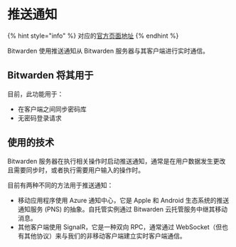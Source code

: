 # 推送通知

{% hint style="info" %}
对应的[官方页面地址](https://contributing.bitwarden.com/architecture/deep-dives/push-notifications/)
{% endhint %}

Bitwarden 使用推送通知从 Bitwarden 服务器与其客户端进行实时通信。

## Bitwarden 将其用于 <a href="#uses-at-bitwarden" id="uses-at-bitwarden"></a>

目前，此功能用于：

* 在客户端之间同步密码库
* 无密码登录请求

## 使用的技术 <a href="#technology-in-use" id="technology-in-use"></a>

Bitwarden 服务器在执行相关操作时启动推送通知，通常是在用户数据发生更改且需要同步时，或者执行需要用户输入的操作时。

目前有两种不同的方法用于推送通知：

* 移动应用程序使用 Azure 通知中心，它是 Apple 和 Android 生态系统的推送通知服务 (PNS) 的抽象。自托管实例通过 Bitwarden 云托管服务中继其移动消息。
* 其他客户端使用 SignalR，它是一种双向 RPC，通常通过 WebSocket（但也有其他协议）来与我们的非移动客户端建立实时客户端通信。
